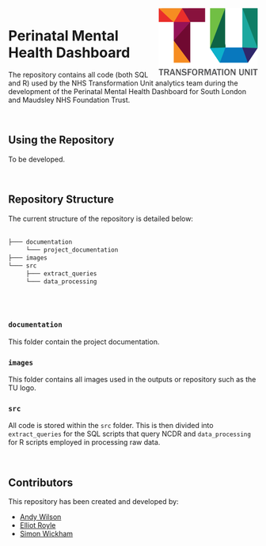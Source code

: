 <img src="images/TU_logo_large.png" alt="TU logo" width="200" align="right"/>

# Perinatal Mental Health Dashboard
The repository contains all code (both SQL and R) used by the NHS Transformation Unit analytics team during the development of the Perinatal Mental Health Dashboard for South London and Maudsley NHS Foundation Trust.

<br/>

## Using the Repository
To be developed.

<br/>

## Repository Structure

The current structure of the repository is detailed below:

``` plaintext

├─── documentation
     └─── project_documentation
├─── images
└─── src
     ├─── extract_queries
     └─── data_processing
    
```

<br/>

### `documentation`
This folder contain the project documentation.

### `images`
This folder contains all images used in the outputs or repository such as the TU logo.

### `src`
All code is stored within the `src` folder. This is then divided into `extract_queries` for the SQL scripts that query NCDR and `data_processing` for R scripts employed in processing raw data.


<br/>

## Contributors

This repository has been created and developed by:
-   [Andy Wilson](https://github.com/ASW-Analyst)
-   [Elliot Royle](https://github.com/elliotroyle)
-   [Simon Wickham](https://github.com/SiWickham)
